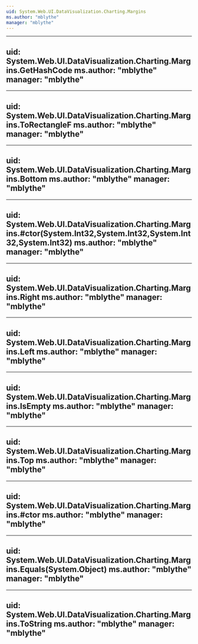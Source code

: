 ```yaml
---
uid: System.Web.UI.DataVisualization.Charting.Margins
ms.author: "mblythe"
manager: "mblythe"
---
```


---
uid: System.Web.UI.DataVisualization.Charting.Margins.GetHashCode
ms.author: "mblythe"
manager: "mblythe"
---

---
uid: System.Web.UI.DataVisualization.Charting.Margins.ToRectangleF
ms.author: "mblythe"
manager: "mblythe"
---

---
uid: System.Web.UI.DataVisualization.Charting.Margins.Bottom
ms.author: "mblythe"
manager: "mblythe"
---

---
uid: System.Web.UI.DataVisualization.Charting.Margins.#ctor(System.Int32,System.Int32,System.Int32,System.Int32)
ms.author: "mblythe"
manager: "mblythe"
---

---
uid: System.Web.UI.DataVisualization.Charting.Margins.Right
ms.author: "mblythe"
manager: "mblythe"
---

---
uid: System.Web.UI.DataVisualization.Charting.Margins.Left
ms.author: "mblythe"
manager: "mblythe"
---

---
uid: System.Web.UI.DataVisualization.Charting.Margins.IsEmpty
ms.author: "mblythe"
manager: "mblythe"
---

---
uid: System.Web.UI.DataVisualization.Charting.Margins.Top
ms.author: "mblythe"
manager: "mblythe"
---

---
uid: System.Web.UI.DataVisualization.Charting.Margins.#ctor
ms.author: "mblythe"
manager: "mblythe"
---

---
uid: System.Web.UI.DataVisualization.Charting.Margins.Equals(System.Object)
ms.author: "mblythe"
manager: "mblythe"
---

---
uid: System.Web.UI.DataVisualization.Charting.Margins.ToString
ms.author: "mblythe"
manager: "mblythe"
---
